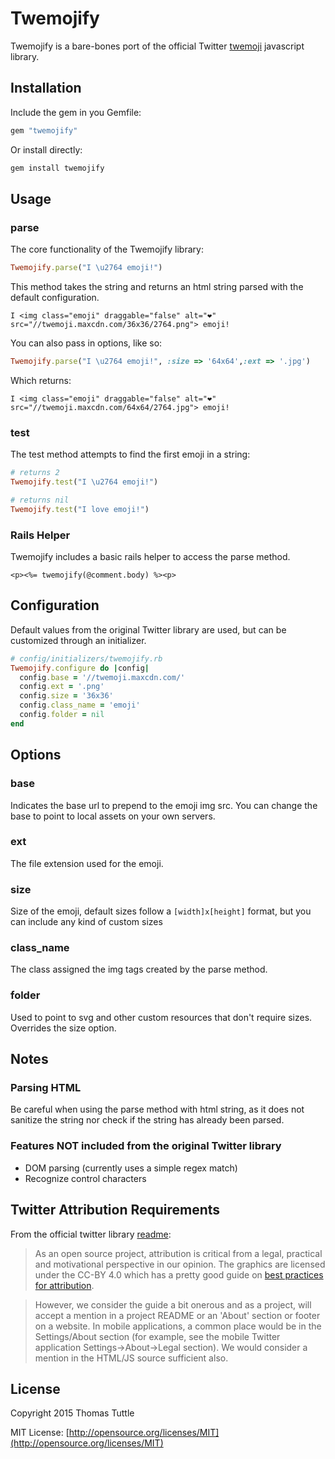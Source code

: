 Twemojify
=========

Twemojify is a bare-bones port of the official Twitter [twemoji](https://github.com/twitter/twemoji) javascript library.


Installation
------------

Include the gem in you Gemfile:

```ruby
gem "twemojify"
```

Or install directly:

```bash
gem install twemojify
```


Usage
-----

### parse

The core functionality of the Twemojify library:

```ruby
Twemojify.parse("I \u2764 emoji!")
```

This method takes the string and returns an html string parsed with the default configuration.

```
I <img class="emoji" draggable="false" alt="❤" src="//twemoji.maxcdn.com/36x36/2764.png"> emoji!
```

You can also pass in options, like so:

```ruby
Twemojify.parse("I \u2764 emoji!", :size => '64x64',:ext => '.jpg')
```

Which returns:

```
I <img class="emoji" draggable="false" alt="❤" src="//twemoji.maxcdn.com/64x64/2764.jpg"> emoji!
```

### test

The test method attempts to find the first emoji in a string:

```ruby
# returns 2
Twemojify.test("I \u2764 emoji!")

# returns nil
Twemojify.test("I love emoji!")
```

### Rails Helper

Twemojify includes a basic rails helper to access the parse method.

```
<p><%= twemojify(@comment.body) %><p>
```


Configuration
-------------

Default values from the original Twitter library are used, but can be customized through an initializer.

```ruby
# config/initializers/twemojify.rb
Twemojify.configure do |config|
  config.base = '//twemoji.maxcdn.com/'
  config.ext = '.png'
  config.size = '36x36'
  config.class_name = 'emoji'
  config.folder = nil
end
```


Options
-------

### base

Indicates the base url to prepend to the emoji img src. You can change the base to point to local assets on your own servers.

### ext

The file extension used for the emoji.

### size

Size of the emoji, default sizes follow a ```[width]x[height]``` format, but you can include any kind of custom sizes

### class_name

The class assigned the img tags created by the parse method.

### folder

Used to point to svg and other custom resources that don't require sizes. Overrides the size option.


Notes
-----

### Parsing HTML

Be careful when using the parse method with html string, as it does not sanitize the string nor
check if the string has already been parsed.

### Features NOT included from the original Twitter library

- DOM parsing (currently uses a simple regex match)
- Recognize control characters


Twitter Attribution Requirements
--------------------------------

From the official twitter library [readme](https://github.com/twitter/twemoji/blob/gh-pages/README.md):

> As an open source project, attribution is critical from a legal, practical and motivational perspective in our opinion. The graphics are licensed under the CC-BY 4.0 which has a pretty good guide on [best practices for attribution](https://wiki.creativecommons.org/Best_practices_for_attribution). 

> However, we consider the guide a bit onerous and as a project, will accept a mention in a project README or an 'About' section or footer on a website. In mobile applications, a common place would be in the Settings/About section (for example, see the mobile Twitter application Settings->About->Legal section). We would consider a mention in the HTML/JS source sufficient also.


License
-------

Copyright 2015 Thomas Tuttle

MIT License: [http://opensource.org/licenses/MIT](http://opensource.org/licenses/MIT)




